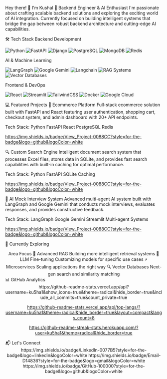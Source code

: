 Hey there! 👋 I'm Kushal
🚀 Backend Engineer & AI Enthusiast
I'm passionate about crafting scalable backend solutions and exploring the exciting world of AI integration. Currently focused on building intelligent systems that bridge the gap between robust backend architecture and cutting-edge AI capabilities.

🛠️ Tech Stack
Backend Development
<p> <img src="https://img.shields.io/badge/Python-3776AB?style=for-the-badge&logo=python&logoColor=white" alt="Python"> <img src="https://img.shields.io/badge/FastAPI-009688?style=for-the-badge&logo=fastapi&logoColor=white" alt="FastAPI"> <img src="https://img.shields.io/badge/Django-092E20?style=for-the-badge&logo=django&logoColor=white" alt="Django"> <img src="https://img.shields.io/badge/PostgreSQL-316192?style=for-the-badge&logo=postgresql&logoColor=white" alt="PostgreSQL"> <img src="https://img.shields.io/badge/MongoDB-4EA94B?style=for-the-badge&logo=mongodb&logoColor=white" alt="MongoDB"> <img src="https://img.shields.io/badge/Redis-DC382D?style=for-the-badge&logo=redis&logoColor=white" alt="Redis"> </p>
AI & Machine Learning
<p> <img src="https://img.shields.io/badge/LangGraph-FF6B6B?style=for-the-badge&logo=langchain&logoColor=white" alt="LangGraph"> <img src="https://img.shields.io/badge/Google_Gemini-4285F4?style=for-the-badge&logo=google&logoColor=white" alt="Google Gemini"> <img src="https://img.shields.io/badge/Langchain-000000?style=for-the-badge&logo=langchain&logoColor=white" alt="Langchain"> <img src="https://img.shields.io/badge/RAG_Systems-8A2BE2?style=for-the-badge" alt="RAG Systems"> <img src="https://img.shields.io/badge/Vector_Databases-00CED1?style=for-the-badge" alt="Vector Databases"> </p>
Frontend & DevOps
<p> <img src="https://img.shields.io/badge/React-20232A?style=for-the-badge&logo=react&logoColor=61DAFB" alt="React"> <img src="https://img.shields.io/badge/Streamlit-FF4B4B?style=for-the-badge&logo=streamlit&logoColor=white" alt="Streamlit"> <img src="https://img.shields.io/badge/Tailwind_CSS-38B2AC?style=for-the-badge&logo=tailwind-css&logoColor=white" alt="TailwindCSS"> <img src="https://img.shields.io/badge/Docker-2496ED?style=for-the-badge&logo=docker&logoColor=white" alt="Docker"> <img src="https://img.shields.io/badge/Google_Cloud-4285F4?style=for-the-badge&logo=google-cloud&logoColor=white" alt="Google Cloud"> </p>
💻 Featured Projects
🛒 Ecommerce Platform
Full-stack ecommerce solution built with FastAPI and React featuring user authentication, shopping cart, checkout system, and admin dashboard with 20+ API endpoints.

Tech Stack: Python FastAPI React PostgreSQL Redis

https://img.shields.io/badge/View_Project-0088CC?style=for-the-badge&logo=github&logoColor=white

🔍 Custom Search Engine
Intelligent document search system that processes Excel files, stores data in SQLite, and provides fast search capabilities with built-in caching for optimal performance.

Tech Stack: Python FastAPI SQLite Caching

https://img.shields.io/badge/View_Project-0088CC?style=for-the-badge&logo=github&logoColor=white

🤖 AI Mock Interview System
Advanced multi-agent AI system built with LangGraph and Google Gemini that conducts mock interviews, evaluates responses, and provides constructive feedback.

Tech Stack: LangGraph Google Gemini Streamlit Multi-agent Systems

https://img.shields.io/badge/View_Project-0088CC?style=for-the-badge&logo=github&logoColor=white

🌱 Currently Exploring
<div align="center">
Area	Focus
🤖 Advanced RAG	Building more intelligent retrieval systems
🎯 LLM Fine-tuning	Customizing models for specific use cases
⚡ Microservices	Scaling applications the right way
🔍 Vector Databases	Next-gen search and similarity matching
</div>
📊 GitHub Analytics
<div align="center">
https://github-readme-stats.vercel.app/api?username=ku5ha1&show_icons=true&theme=radical&hide_border=true&include_all_commits=true&count_private=true

https://github-readme-stats.vercel.app/api/top-langs/?username=ku5ha1&theme=radical&hide_border=true&layout=compact&langs_count=8

https://github-readme-streak-stats.herokuapp.com/?user=ku5ha1&theme=radical&hide_border=true

</div>
📬 Let's Connect
<div align="center">
https://img.shields.io/badge/LinkedIn-0077B5?style=for-the-badge&logo=linkedin&logoColor=white
https://img.shields.io/badge/Email-D14836?style=for-the-badge&logo=gmail&logoColor=white
https://img.shields.io/badge/GitHub-100000?style=for-the-badge&logo=github&logoColor=white

</div>
